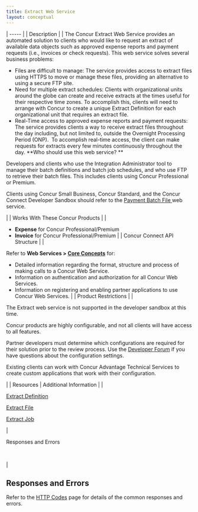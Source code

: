 ```yaml
---
title: Extract Web Service 
layout: conceptual
---
```






| ----- |
|  Description |
|  The Concur Extract Web Service provides an automated solution to clients who would like to request an extract of available data objects such as approved expense reports and payment requests (i.e., invoices or check requests). This web service solves several business problems:

* Files are difficult to manage: The service provides access to extract files using HTTPS to move or manage these files, providing an alternative to using a secure FTP site.
* Need for multiple extract schedules: Clients with organizational units around the globe can create and receive extracts at the times useful for their respective time zones. To accomplish this, clients will need to arrange with Concur to create a unique Extract Definition for each organizational unit that requires an extract file.
* Real-Time access to approved expense reports and payment requests: The service provides clients a way to receive extract files throughout the day including, but not limited to, outside the Overnight Processing Period (ONP).  To accomplish real-time access, the client can make requests for extracts every few minutes continuously throughout the day.
**Who should use this web service? **

Developers and clients who use the Integration Administrator tool to manage their batch definitions and batch job schedules, and who use FTP to retrieve their batch files. This includes clients using Concur Professional or Premium.

Clients using Concur Small Business, Concur Standard, and the Concur Connect Developer Sandbox should refer to the [Payment Batch File ][1] web service.

 |
|  Works With These Concur Products |
|

* **Expense** for Concur Professional/Premium
* **Invoice** for Concur Professional/Premium
 |
|  Concur Connect API Structure |
|

Refer to **Web Services > [Core Concepts][2]** for:
* Detailed information regarding the format, structure and process of making calls to a Concur Web Service.
* Information on authentication and authorization for all Concur Web Services.
* Information on registering and enabling partner applications to use Concur Web Services.
 |
|  Product Restrictions |
|

The Extract web service is not supported in the developer sandbox at this time.

Concur products are highly configurable, and not all clients will have access to all features.

Partner developers must determine which configurations are required for their solution prior to the review process. Use the [Developer Forum][3] if you have questions about the configuration settings.

Existing clients can work with Concur Advantage Technical Services to create custom applications that work with their configuration.

 |
|  Resources |  Additional Information |
|

[Extract Definition][4]

[Extract File][5]

[Extract Job][6]

 |

Responses and Errors

 

 |

##  Responses and Errors

Refer to the [HTTP Codes][7] page for details of the common responses and errors.

  


[1]: https://developer.concur.com/payment-batch
[2]: https://developer.concur.com/api-documentation/core-concepts
[3]: https://developer.concur.com/forums/concur-connect
[4]: https://developer.concur.com/extract/extract-definition-resource
[5]: https://developer.concur.com/extract/extract-file-resource
[6]: https://developer.concur.com/extract/extract-job-resource
[7]: https://developer.concur.com/reference/http-codes
